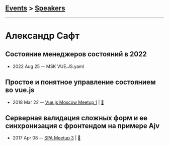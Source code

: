 ## [Events](../README.md) > [Speakers](../speakers.md)
---

# Александр Сафт

## Состояние менеджеров состояний в 2022
- 2022 Aug 25 -- MSK VUE.JS.yaml    
## Простое и понятное управление состоянием во vue.js
- 2018 Mar 22 -- [Vue.js Moscow Meetup 1](https://youtu.be/h9NQs0SEVoA?t=1h34m7s)  | [:notebook:](https://speakerdeck.com/vuejsmoscow/prostoie-i-poniatnoie-upravlieniie-sostoianiiem-vo-vue-dot-js-alieksandr-saft-vue-dot-js-moscow-meetup)  
## Серверная валидация сложных форм и ее синхронизация с фронтендом на примере Ajv
- 2017 Apr 08 -- [SPA Meetup 3](https://www.youtube.com/watch?v=Wg9jFQ8F7go)  | [:notebook:](https://www.slideshare.net/AvitoTech/ajv-zeeng)  

